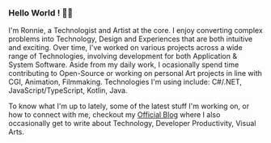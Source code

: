 ### Hello World ! 👋🏽
I'm Ronnie, a Technologist and Artist at the core. I enjoy converting complex problems into Technology, Design and Experiences that are both intuitive and exciting. Over time, I've worked on various projects across a wide range of Technologies, involving development for both Application & System Software. Aside from my daily work, I ocasionally spend time contributing to Open-Source or working on personal Art projects in line with CGI, Animation, Filmmaking. Technologies I'm using include: C#/.NET, JavaScript/TypeScript, Kotlin, Java.

To know what I'm up to lately, some of the latest stuff I'm working on, or how to connect with me, checkout my <a href="https://ronnielutaro.github.io/portfolio/" target="_blank">Official Blog</a> where I also occasionally get to write about Technology, Developer Productivity, Visual Arts.
